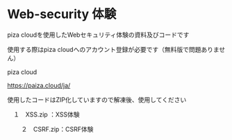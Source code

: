 # Web-security 体験
piza cloudを使用したWebセキュリティ体験の資料及びコードです

使用する際はpiza cloudへのアカウント登録が必要です（無料版で問題ありません）

piza cloud

https://paiza.cloud/ja/

使用したコードはZIP化していますので解凍後、使用してください


　１　XSS.zip ：XSS体験

　
 　２　CSRF.zip：CSRF体験
  
  
